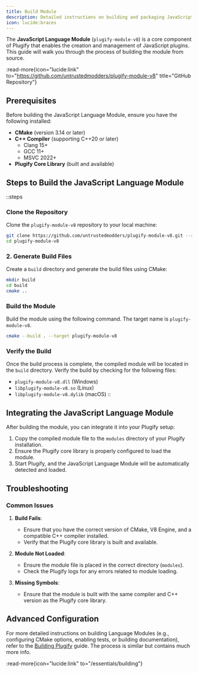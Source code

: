 ```yaml
---
title: Build Module
description: Detailed instructions on building and packaging JavaScript language module.
icon: lucide:braces
---
```



The **JavaScript Language Module** (`plugify-module-v8`) is a core component of Plugify that enables the creation and management of JavaScript plugins. This guide will walk you through the process of building the module from source.

:read-more{icon="lucide:link" to="https://github.com/untrustedmodders/plugify-module-v8" title="GitHub Repository"}

## **Prerequisites**

Before building the JavaScript Language Module, ensure you have the following installed:

- **CMake** (version 3.14 or later)
- **C++ Compiler** (supporting C++20 or later)
    - Clang 15+
    - GCC 11+
    - MSVC 2022+
- **Plugify Core Library** (built and available)

## **Steps to Build the JavaScript Language Module**

::steps
### **Clone the Repository**
Clone the `plugify-module-v8` repository to your local machine:

```bash
git clone https://github.com/untrustedmodders/plugify-module-v8.git --recursive
cd plugify-module-v8
```

### **2. Generate Build Files**
Create a `build` directory and generate the build files using CMake:

```bash
mkdir build
cd build
cmake ..
```

### **Build the Module**
Build the module using the following command. The target name is `plugify-module-v8`.

```bash
cmake --build . --target plugify-module-v8
```

### **Verify the Build**
Once the build process is complete, the compiled module will be located in the `build` directory. Verify the build by checking for the following files:
- `plugify-module-v8.dll` (Windows)
- `libplugify-module-v8.so` (Linux)
- `libplugify-module-v8.dylib` (macOS)
::

## **Integrating the JavaScript Language Module**

After building the module, you can integrate it into your Plugify setup:

1. Copy the compiled module file to the `modules` directory of your Plugify installation.
2. Ensure the Plugify core library is properly configured to load the module.
3. Start Plugify, and the JavaScript Language Module will be automatically detected and loaded.

## **Troubleshooting**

### **Common Issues**
1. **Build Fails**:
    - Ensure that you have the correct version of CMake, V8 Engine, and a compatible C++ compiler installed.
    - Verify that the Plugify core library is built and available.

2. **Module Not Loaded**:
    - Ensure the module file is placed in the correct directory (`modules`).
    - Check the Plugify logs for any errors related to module loading.

3. **Missing Symbols**:
    - Ensure that the module is built with the same compiler and C++ version as the Plugify core library.

## **Advanced Configuration**

For more detailed instructions on building Language Modules (e.g., configuring CMake options, enabling tests, or building documentation), refer to the [Building Plugify](/essentials/building) guide. The process is similar but contains much more info.

:read-more{icon="lucide:link" to="/essentials/building"}